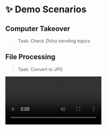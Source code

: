 # ✨ Demo Scenarios

## Computer Takeover

> Task: Check Zhihu trending topics

[](https://raw.githubusercontent.com/Simpleyyt/picgo-image/master/takeover.mp4 ':include controls width="100%"')

## File Processing

> Task: Convert to JPG

![](https://raw.githubusercontent.com/Simpleyyt/picgo-image/master/file.mp4 ':include controls width="100%"') 